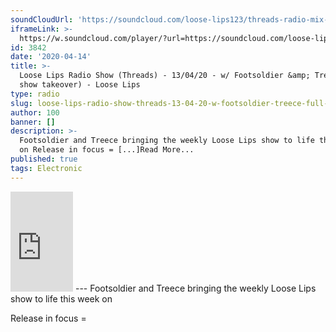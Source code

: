 ```yaml
---
soundCloudUrl: 'https://soundcloud.com/loose-lips123/threads-radio-mix-13-04-2020'
iframeLink: >-
  https://w.soundcloud.com/player/?url=https://soundcloud.com/loose-lips123/threads-radio-mix-13-04-2020&color=00aabb&auto_play=false&hide_related=false&show_comments=true&show_user=true&show_reposts=false
id: 3842
date: '2020-04-14'
title: >-
  Loose Lips Radio Show (Threads) - 13/04/20 - w/ Footsoldier &amp; Treece (full
  show takeover) - Loose Lips
type: radio
slug: loose-lips-radio-show-threads-13-04-20-w-footsoldier-treece-full-show-takeover
author: 100
banner: []
description: >-
  Footsoldier and Treece bringing the weekly Loose Lips show to life this week
  on Release in focus = [...]Read More...
published: true
tags: Electronic
---
```

<iframe id="sc-widget" title="title" width="100" height="160" scrolling="no" frameborder="yes" allow="autoplay" src="https://w.soundcloud.com/player/?url=https://soundcloud.com/loose-lips123/threads-radio-mix-13-04-2020&amp;color=00aabb&amp;auto_play=false&amp;hide_related=false&amp;show_comments=true&amp;show_user=true&amp;show_reposts=false"></iframe>
---
Footsoldier and Treece bringing the weekly Loose Lips show to life this week on

Release in focus =